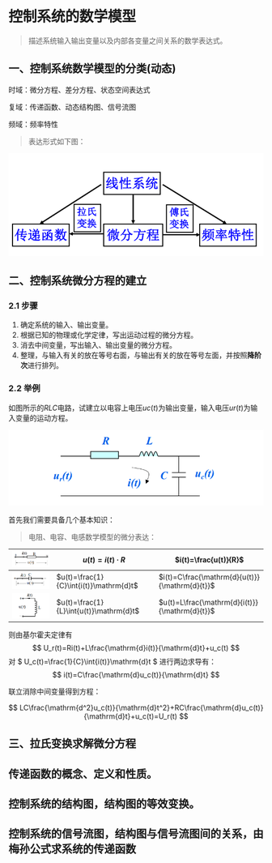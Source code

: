 # 控制系统的数学模型

> 描述系统输入输出变量以及内部各变量之间关系的数学表达式。

## 一、控制系统数学模型的分类(动态)

时域：微分方程、差分方程、状态空间表达式

复域：传递函数、动态结构图、信号流图

频域：频率特性

> 表达形式如下图：


![](attachments/Pasted%20image%2020240616161955.png)

## 二、控制系统微分方程的建立

### 2.1 步骤

1. 确定系统的输入、输出变量。
2. 根据已知的物理或化学定律，写出运动过程的微分方程。
3. 消去中间变量，写出输入、输出变量的微分方程。
4. 整理，与输入有关的放在等号右面，与输出有关的放在等号左面，并按照**降阶次**进行排列。
### 2.2 举例

如图所示的$RLC$电路，试建立以电容上电压$uc(t)$为输出变量，输入电压$ur(t)$为输入变量的运动方程。

![](attachments/Pasted%20image%2020240616162540.png)

首先我们需要具备几个基本知识：

>电阻、电容、电感数学模型的微分表达：

| ![](attachments/Pasted%20image%2020240616162626.png) | $u(t)=i(t)·R$                           | $i(t)=\frac{u(t)}{R}$                          |
| ---------------------------------------------------- | --------------------------------------- | ---------------------------------------------- |
| ![](attachments/Pasted%20image%2020240616162633.png) | $u(t)=\frac{1}{C}\int{i(t)}\mathrm{d}t$ | $i(t)=C\frac{\mathrm{d}{u(t)}}{\mathrm{d}{t}}$ |
| ![](attachments/Pasted%20image%2020240616162640.png) | $u(t)=\frac{1}{L}\int{u(t)}\mathrm{d}t$ | $u(t)=L\frac{\mathrm{d}{i(t)}}{\mathrm{d}{t}}$ |

则由基尔霍夫定律有
$$
U_r(t)=Ri(t)+L\frac{\mathrm{d}i(t)}{\mathrm{d}t}+u_c(t)
$$
对  $ U_c(t)=\frac{1}{C}\int{i(t)}\mathrm{d}t $  进行两边求导有：
$$
i(t)=C\frac{\mathrm{d}u_c(t)}{\mathrm{d}t}
$$

联立消除中间变量得到方程：

$$
LC\frac{\mathrm{d^2}u_c(t)}{\mathrm{d}t^2}+RC\frac{\mathrm{d}u_c(t)}{\mathrm{d}t}+u_c(t)=U_r(t)
$$



## 三、拉氏变换求解微分方程

## 传递函数的概念、定义和性质。
## 控制系统的结构图，结构图的等效变换。
## 控制系统的信号流图，结构图与信号流图间的关系，由梅孙公式求系统的传递函数

